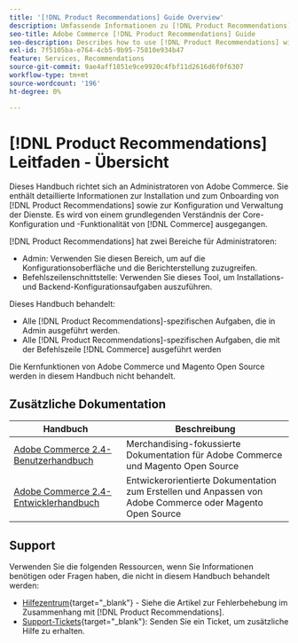 ```yaml
---
title: '[!DNL Product Recommendations] Guide Overview'
description: Umfassende Informationen zu [!DNL Product Recommendations] für Adobe Commerce-Administratoren, einschließlich Installation und Onboarding
seo-title: Adobe Commerce [!DNL Product Recommendations] Guide
seo-description: Describes how to use [!DNL Product Recommendations] with Adobe Commerce.
exl-id: 7f5105ba-e764-4cb5-9b95-75810e934b47
feature: Services, Recommendations
source-git-commit: 9ae4aff1851e9ce9920c4fbf11d2616d6f0f6307
workflow-type: tm+mt
source-wordcount: '196'
ht-degree: 0%

---
```


# [!DNL Product Recommendations] Leitfaden - Übersicht

Dieses Handbuch richtet sich an Administratoren von Adobe Commerce. Sie enthält detaillierte Informationen zur Installation und zum Onboarding von [!DNL Product Recommendations] sowie zur Konfiguration und Verwaltung der Dienste. Es wird von einem grundlegenden Verständnis der Core-Konfiguration und -Funktionalität von [!DNL Commerce] ausgegangen.

[!DNL Product Recommendations] hat zwei Bereiche für Administratoren:

* Admin: Verwenden Sie diesen Bereich, um auf die Konfigurationsoberfläche und die Berichterstellung zuzugreifen.
* Befehlszeilenschnittstelle: Verwenden Sie dieses Tool, um Installations- und Backend-Konfigurationsaufgaben auszuführen.

Dieses Handbuch behandelt:

* Alle [!DNL Product Recommendations]-spezifischen Aufgaben, die in Admin ausgeführt werden.
* Alle [!DNL Product Recommendations]-spezifischen Aufgaben, die mit der Befehlszeile [!DNL Commerce] ausgeführt werden

Die Kernfunktionen von Adobe Commerce und Magento Open Source werden in diesem Handbuch nicht behandelt.

## Zusätzliche Dokumentation

| Handbuch | Beschreibung |
|------ | ----------- |
| [Adobe Commerce 2.4-Benutzerhandbuch](https://experienceleague.adobe.com/docs/commerce.html) | Merchandising-fokussierte Dokumentation für Adobe Commerce und Magento Open Source |
| [Adobe Commerce 2.4-Entwicklerhandbuch](https://developer.adobe.com/commerce/docs) | Entwickerorientierte Dokumentation zum Erstellen und Anpassen von Adobe Commerce oder Magento Open Source |

## Support

Verwenden Sie die folgenden Ressourcen, wenn Sie Informationen benötigen oder Fragen haben, die nicht in diesem Handbuch behandelt werden:

* [Hilfezentrum](https://experienceleague.adobe.com/docs/commerce-knowledge-base/kb/help-center-guide/magento-help-center-user-guide.html#submit-tickets){target="_blank"} - Siehe die Artikel zur Fehlerbehebung im Zusammenhang mit [!DNL Product Recommendations].
* [Support-Tickets](https://experienceleague.adobe.com/docs/commerce-knowledge-base/kb/help-center-guide/magento-help-center-user-guide.html#submit-ticket){target="_blank"}: Senden Sie ein Ticket, um zusätzliche Hilfe zu erhalten.
